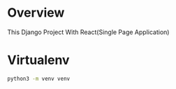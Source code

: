 # Overview
This Django Project With React(Single Page Application)

# Virtualenv

```bash
python3 -m venv venv
```

